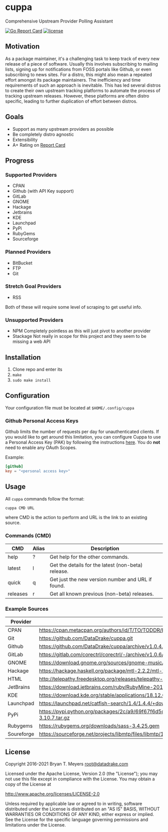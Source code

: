 # cuppa
Comprehensive Upstream Provider Polling Assistant

[![Go Report Card](https://goreportcard.com/badge/github.com/DataDrake/cuppa)](https://goreportcard.com/report/github.com/DataDrake/cuppa) [![license](https://img.shields.io/github/license/DataDrake/cuppa.svg)]() 

## Motivation

As a package maintainer, it's a challenging task to keep track of every new release of a piece of software. Usually this involves subscribing to mailing lists, signing up for notifications from FOSS portals like Github, or even subscribing to news sites. For a distro, this might also mean a repeated effort amongst its package maintainers. The inefficiency and time requirements of such an approach is inevitable. This has led several distros to create their own upstream tracking platforms to automate the process of tracking upstream releases. However, these platforms are often distro specific, leading to further duplication of effort between distros.

## Goals

 * Support as many upstream providers as possible
 * Be completely distro agnostic
 * Extensibility
 * A+ Rating on [Report Card](https://goreportcard.com/report/github.com/DataDrake/cuppa)
 
## Progress

### Supported Providers
* CPAN
* Github (with API Key support)
* GitLab
* GNOME
* Hackage
* Jetbrains
* KDE
* Launchpad
* PyPi
* RubyGems
* Sourceforge

### Planned Providers
* BitBucket
* FTP
* Git

### Stretch Goal Providers
* RSS

Both of these will require some level of scraping to get useful info.

### Unsupported Providers
* NPM
  Completely pointless as this will just pivot to another provider
* Stackage
  Not really in scope for this project and they seem to be missing a web API

## Installation

1. Clone repo and enter its
2. `make`
3. `sudo make install`

## Configuration

Your configuration file must be located at `$HOME/.config/cuppa`

### Github Personal Access Keys

Github limits the number of requests per day for unauthenticated clients. If you would like to get 
around this limitation, you can configure Cuppa to use a Personal Access Key (PAK) by following the
instructions [here](https://help.github.com/articles/creating-a-personal-access-token-for-the-command-line/#creating-a-token). You do **not** need to enable any OAuth Scopes.

Example:
``` toml
[github]
key = "<personal access key>"
```

## Usage

All `cuppa` commands follow the format:

`cuppa CMD URL`

where CMD is the action to perform and URL is the link to an existing source.

### Commands (CMD)

| CMD      | Alias | Description                                        |
| -------- | ----- | -------------------------------------------------- |
| help     |   ?   | Get help for the other commands.                   |
| latest   |   l   | Get the details for the latest (non-beta) release. |
| quick    |   q   | Get just the new version number and URL if found.  |
| releases |   r   | Get all known previous (non-beta) releases.        |

### Example Sources

| Provider   | URL |
| ---------- | --- |
| CPAN       | https://cpan.metacpan.org/authors/id/T/TO/TODDR/IO-1.39.tar.gz |
| Git        | https://github.com/DataDrake/cuppa.git |
| Github     | https://github.com/DataDrake/cuppa/archive/v1.0.4.tar.gz |
| GitLab     | https://gitlab.com/corectrl/corectrl/-/archive/v1.0.6/corectrl-v1.0.6.tar.gz |
| GNOME      | https://download.gnome.org/sources/gnome-music/3.28/gnome-music-3.28.2.tar.xz |
| Hackage    | https://hackage.haskell.org/package/mtl-2.2.2/mtl-2.2.2.tar.gz |
| HTML       | http://telepathy.freedesktop.org/releases/telepathy-logger/telepathy-logger-0.8.2.tar.bz2 |
| JetBrains  | https://download.jetbrains.com/ruby/RubyMine-2017.3.3.tar.gz |
| KDE        | https://download.kde.org/stable/applications/18.12.0/src/akonadi-18.12.0.tar.xz |
| Launchpad  | https://launchpad.net/catfish-search/1.4/1.4.4/+download/catfish-1.4.4.tar.gz |
| PyPi       | https://pypi.python.org/packages/2c/a9/69f67f6d5d2fd80ef3d60dc5bef4971d837dc741be0d53295d3aabb5ec7f/pyparted-3.10.7.tar.gz |
| Rubygems   | https://rubygems.org/downloads/sass-3.4.25.gem |
| Soureforge | https://sourceforge.net/projects/libmtp/files/libmtp/1.1.17/libmtp-1.1.17.tar.gz/download |
## License
 
Copyright 2016-2021 Bryan T. Meyers <root@datadrake.com>
 
Licensed under the Apache License, Version 2.0 (the "License");
you may not use this file except in compliance with the License.
You may obtain a copy of the License at
 
http://www.apache.org/licenses/LICENSE-2.0
 
Unless required by applicable law or agreed to in writing, software
distributed under the License is distributed on an "AS IS" BASIS,
WITHOUT WARRANTIES OR CONDITIONS OF ANY KIND, either express or implied.
See the License for the specific language governing permissions and
limitations under the License.
 
